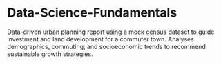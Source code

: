 # Data-Science-Fundamentals
Data-driven urban planning report using a mock census dataset to guide investment and land development for a commuter town. Analyses demographics, commuting, and socioeconomic trends to recommend sustainable growth strategies.
